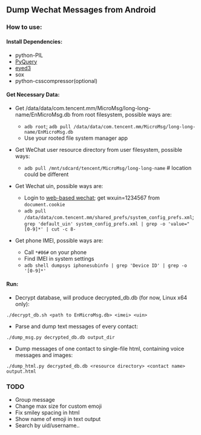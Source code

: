 ## Dump Wechat Messages from Android

### How to use:

#### Install Dependencies:
+ python-PIL
+ [PyQuery](https://pypi.python.org/pypi/pyquery/1.2.1)
+ [eyed3](http://eyed3.nicfit.net/)
+ sox
+ python-csscompressor(optional)

#### Get Necessary Data:
+ Get /data/data/com.tencent.mm/MicroMsg/long-long-name/EnMicroMsg.db from root filesystem, possible ways are:
	+ `adb root`; `adb pull /data/data/com.tencent.mm/MicroMsg/long-long-name/EnMicroMsg.db`
	+ Use your rooted file system manager app
+ Get WeChat user resource directory from user filesystem, possible ways:
	+ `adb pull /mnt/sdcard/tencent/MicroMsg/long-long-name` # location could be different
+ Get Wechat uin, possible ways are:
	+ Login to [web-based wechat](https://wx.qq.com); get wxuin=1234567 from `document.cookie`
	+ `adb pull /data/data/com.tencent.mm/shared_prefs/system_config_prefs.xml`;
	`grep 'default_uin' system_config_prefs.xml | grep -o 'value="[0-9]*' | cut -c 8-`

+ Get phone IMEI, possible ways are:
	+ Call `*#06#` on your phone
	+ Find IMEI in system settings
	+ `adb shell dumpsys iphonesubinfo | grep 'Device ID' | grep -o '[0-9]*'`

#### Run:
+ Decrypt database, will produce decrypted_db.db (for now, Linux x64 only):
```
./decrypt_db.sh <path to EnMicroMsg.db> <imei> <uin>
```
+ Parse and dump text messages of every contact:
```
./dump_msg.py decrypted_db.db output_dir
```
+ Dump messages of one contact to single-file html, containing voice messages and images:
```
./dump_html.py decrypted_db.db <resource directory> <contact name> output.html
```

### TODO
+ Group message
+ Change max size for custom emoji
+ Fix smiley spacing in html
+ Show name of emoji in text output
+ Search by uid/username..
